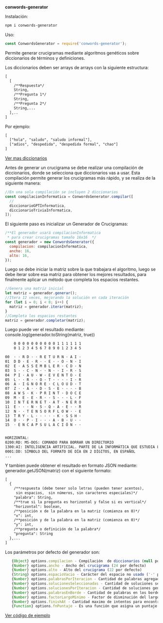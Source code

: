 **conwords-generator**

Instalación:

```bash
npm i conwords-generator
```

Uso:

```js
const ConwordsGenerator = require('conwords-generator');
```

Permite generar crucigramas mediante algoritmos genéticos sobre diccionarios de términos y definiciones.

Los diccionarios deben ser arrays de arrays con la siguiente estructura:

```txt
[
  [
    /**Respuesta*/
    String,
    /**Pregunta 1*/
    String,
    /**Pregunta 2*/
    String,...
  ],..
]
```

Por ejemplo:

```txt
[
  ["hola", "saludo", "saludo informal"],
  ["adios", "despedida", "despedida formal", "chao"]
]
```

[Ver mas diccionarios](https://github.com/fabnun/conwords-generator/tree/main/src/diccionarios)

Antes de generar un crucigrama se debe realizar una compilación de diccionarios, donde se selecciona que diccionarios vas a usar. Esta compilación permite generar los crucigramas más rápido, y se realiza de la siguiente manera:

```js
//En una sola compilación se incluyen 2 diccionarios
const compilacionInformatica = ConwordsGenerator.compilar([
  //
  diccionarioGPTInformatica,
  diccionarioTriviaInformatica,
]);
```

El siguiente paso es inicializar un Generador de Crucigramas:

```js
/**El generador usará compilacionInformatica
 * para crear crucigramas tamaño 16x16  */
const generador = new ConwordsGenerator({
  compilacion: compilacionInformatica,
  ancho: 16,
  alto: 16,
});
```

Luego se debe iniciar la matriz sobre la que trabajara el algoritmo, luego se debe iterar sobre esa matriz para obtener los mejores resultados, para finalmente aplicar un método que completa los espacios restantes.

```js
//Genera una matriz inicial
let matriz = generador.generar();
//Itera 12 veces, mejorando la solución en cada iteración
for (let i = 0; i < 8; i++) {
  matriz = generador.iterar(matriz);
}
//Completa los espacios restantes
matriz = generador.completar(matriz);
```

Luego puede ver el resultado mediante: console.log(generador.toString(matriz, true))

```txt
    0 0 0 0 0 0 0 0 0 0 1 1 1 1 1 1
    0 1 2 3 4 5 6 7 8 9 0 1 2 3 4 5

00  · · R D · · R E T U R N · A I ·
01  D D · E · R · · E · · O · N · I
02  E · A S S E M B L E R · C D · N
03  S · · C · N · · N · · I · R · S
04  P I · A U · W · E V E N T O · E
05  L · · R · · O · T · · · · I · R
06  A · I G N O R E · C L O U D · T
07  Z · · A · · D · S · E · · · · B
08  A W S · K · P R I N T · D O C E
09  M · E · E · R · · S · · · L · F
10  I N T E R N E T · A T · N E R O
11  E · · · N · S · Q · A · E · · R
12  N · · T E N S O R F L O W · · E
13  T R Y · L · · · · · K · S S H ·
14  O · · P · I · · · A · B · U · ·
15  · E N C A P S U L A C I Ó N · ·


HORIZONTAL:
0200:RD: MS-DOS: COMANDO PARA BORRAR UN DIRECTORIO
1300:AI: INTELIGENCIA ARTIFICIAL. PARTE DE LA INFORMÁTICA QUE ESTUDIA LA SIMULACIÓN DE LA INTELIGENCIA
0001:DD: SÍMBOLO DEL FORMATO DE DÍA EN 2 DÍGITOS, EN ESPAÑOL
...
```

Y tambien puede obtener el resultado en formato JSON mediante: generador.getJSON(matriz) con el siguiente formato:

```txt
[
  {
    /**respuesta (debe tener solo letras (pueden tener acentos),
     sin espacios,  sin números, sin caracteres especiales)*/
    "palabra": String,
    /**true si la pregunta es horizontal y false si es vertical*/
    "horizontal": boolean,
    /**posición x de la palabra en la matriz (comienza en 0)*/
    "x": int,
    /**posición y de la palabra en la matriz (comienza en 0)*/
    "y": int,
    /**pregunta o definición de la palabra*/
    "pregunta": String
  },...
]
```

Los parámetros por defecto del generador son:

```js
   {Object} options.compilacion - Compilación  de diccionarios (null por defecto, debe proveerse)
   {Number} options.ancho - Ancho del crucigrama (24 por defecto)
   {Number} options.alto - Alto del crucigrama (22 por defecto)
   {String} options.espacioVacio - Carácter del espacio no usado ('·' por defecto)
   {Number} options.palabrasPorIteracion - Cantidad de palabras agregadas en cada nueva iteración (2 por defecto)
   {Number} options.solucionesSeleccionadas - Cantidad de soluciones seleccionadas de la generación anterior para ser usadas en la siguiente iteración (22 por defecto)
   {Number} options.solucionesPorIteracion - Cantidad de soluciones generadas en iteración, a partir de las soluciones seleccionadas de la generación anterior (33 por defecto)
   {Number} options.palabrasEnBorde - Cantidad de palabras en los bordes [0, 1] (0.9 por defecto)
   {Number} options.factorLargoMinimo - Factor de disminución del largo minimo en las iteraciones: mientras sea mayor mas rapidamente el largo minimo de las palabras ira disminuyendo entre cada iteración (1 por defecto)
   {Number} options.finishAt - Cantidad maximo de intentos para encontrar una solucion, despues de alcanzado estos intentos esa solución se marca como finalizado y no se intentaran mas soluciones (600 por defecto)
   {Function} options.fnPuntaje - Es una función que asigna un puntaje al crucigrama y que depende del porcentaje de llenado, la cantidad de cruces de palabras y la cantidad de palabras solas (que no se cruzan con otras) ((llenado * 4 + 2 * cruces) / (1 + solas * 4) por defecto))
```

[Ver código de ejemplo](https://github.com/fabnun/conwords-generator/blob/main/src/index.js)
